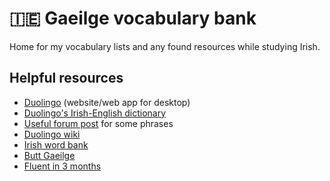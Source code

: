 # 🇮🇪 Gaeilge vocabulary bank
Home for my vocabulary lists and any found resources while studying Irish.

## Helpful resources
- [Duolingo](https://www.duolingo.com/) (website/web app for desktop)
- [Duolingo's Irish-English dictionary](https://www.duolingo.com/dictionary/Irish/)
- [Useful forum post](https://forum.duolingo.com/comment/14860741/Useful-phrases-for-keeping-up-conversation-as-gaeilge) for some phrases
- [Duolingo wiki](https://duolingo.fandom.com/wiki/)
- [Irish word bank](https://www.101languages.net/irish/irish-word-list/)
- [Butt Gaeilge](https://toingaeilge.com/)
- [Fluent in 3 months](https://www.fluentin3months.com/irish-language/)
